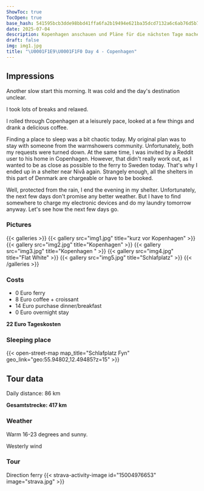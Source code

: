 ```yaml
---
ShowToc: true
TocOpen: true
base_hash: 541595bcb3dde98bbd41ffa6fa2b19494e621ba35dcd7132a6c6ab76d5b75bc8
date: 2025-07-04
description: Kopenhagen anschauen und Pläne für die nächsten Tage machen
draft: false
img: img1.jpg
title: "\U0001F1E9\U0001F1F0 Day 4 - Copenhagen"
---
```


## Impressions
Another slow start this morning. It was cold and the day's destination unclear.

I took lots of breaks and relaxed.

I rolled through Copenhagen at a leisurely pace, looked at a few things and drank a delicious coffee.

Finding a place to sleep was a bit chaotic today. My original plan was to stay with someone from the warmshowers community. Unfortunately, both my requests were turned down. At the same time, I was invited by a Reddit user to his home in Copenhagen. However, that didn't really work out, as I wanted to be as close as possible to the ferry to Sweden today. That's why I ended up in a shelter near Nivå again.
Strangely enough, all the shelters in this part of Denmark are chargeable or have to be booked.

Well, protected from the rain, I end the evening in my shelter. Unfortunately, the next few days don't promise any better weather. But I have to find somewhere to charge my electronic devices and do my laundry tomorrow anyway. Let's see how the next few days go.
### Pictures
{{< galleries >}}
{{< gallery src="img1.jpg" title="kurz vor Kopenhagen" >}}
{{< gallery src="img2.jpg" title="Kopenhagen" >}}
{{< gallery src="img3.jpg" title="Kopenhagen " >}}
{{< gallery src="img4.jpg" title="Flat White" >}}
{{< gallery src="img5.jpg" title="Schlafplatz" >}}
{{< /galleries >}}

### Costs
- 0 Euro ferry
- 8 Euro coffee + croissant
- 14 Euro purchase dinner/breakfast
- 0 Euro overnight stay

**22 Euro Tageskosten**

### Sleeping place


{{< open-street-map map_title="Schlafplatz Fyn" geo_link="geo:55.94802,12.49485?z=15" >}}

## Tour data
Daily distance: 86 km

**Gesamtstrecke: 417 km**

### Weather
Warm 16-23 degrees and sunny.

Westerly wind

### Tour
Direction ferry
{{< strava-activity-image id="15004976653" image="strava.jpg" >}}